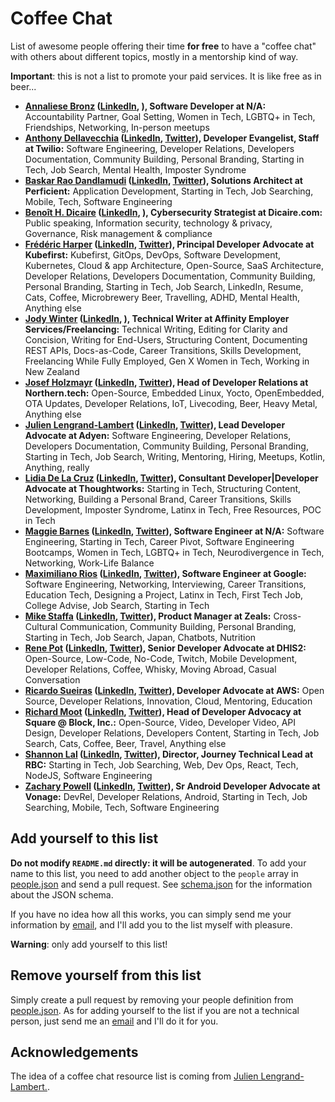 # Coffee Chat

List of awesome people offering their time **for free** to have a "coffee chat" with others about different topics, mostly in a mentorship kind of way.

**Important**: this is not a list to promote your paid services. It is like free as in beer...

- **[Annaliese Bronz](https://calendly.com/annaliesebronz/zoom) ([LinkedIn](https://www.linkedin.com/in/annalieseb/), ), Software Developer at N/A:** Accountability Partner, Goal Setting, Women in Tech, LGBTQ+ in Tech, Friendships, Networking, In-person meetups
- **[Anthony Dellavecchia](https://calendly.com/anthonyjdella/chat) ([LinkedIn](https://www.linkedin.com/in/anthonydellavecchia), [Twitter](https://twitter.com/anthonyjdella)), Developer Evangelist, Staff at Twilio:** Software Engineering, Developer Relations, Developers Documentation, Community Building, Personal Branding, Starting in Tech, Job Search, Mental Health, Imposter Syndrome
- **[Baskar Rao Dandlamudi](https://calendly.com/baskarmib/30min) ([LinkedIn](https://www.linkedin.com/in/baskarrao-dandlamudi/), [Twitter](https://twitter.com/baskarmib)), Solutions Architect at Perficient:** Application Development, Starting in Tech, Job Searching, Mobile, Tech, Software Engineering
- **[Benoît H. Dicaire](https://calendly.com/bhdicaire/20m) ([LinkedIn](https://www.linkedin.com/in/bhdicaire), ), Cybersecurity Strategist at Dicaire.com:** Public speaking, Information security, technology & privacy, Governance, Risk management & compliance
- **[Frédéric Harper](https://calendly.com/fharper/coffee) ([LinkedIn](https://www.linkedin.com/in/fredericharper), [Twitter](https://twitter.com/fharper)), Principal Developer Advocate at Kubefirst:** Kubefirst, GitOps, DevOps, Software Development, Kubernetes, Cloud & app Architecture, Open-Source, SaaS Architecture, Developer Relations, Developers Documentation, Community Building, Personal Branding, Starting in Tech, Job Search, LinkedIn, Resume, Cats, Coffee, Microbrewery Beer, Travelling, ADHD, Mental Health, Anything else
- **[Jody Winter](mailto:jodywinter@xtra.co.nz) ([LinkedIn](https://www.linkedin.com/in/jody-winter/), ), Technical Writer at Affinity Employer Services/Freelancing:** Technical Writing, Editing for Clarity and Concision, Writing for End-Users, Structuring Content, Documenting REST APIs, Docs-as-Code, Career Transitions, Skills Development, Freelancing While Fully Employed, Gen X Women in Tech, Working in New Zealand
- **[Josef Holzmayr](https://calendly.com/theyoctojester/mender-office-hour) ([LinkedIn](https://www.linkedin.com/in/josef-holzmayr), [Twitter](https://twitter.com/theyoctojester)), Head of Developer Relations at Northern.tech:** Open-Source, Embedded Linux, Yocto, OpenEmbedded, OTA Updates, Developer Relations, IoT, Livecoding, Beer, Heavy Metal, Anything else
- **[Julien Lengrand-Lambert](https://calendly.com/jlengrand) ([LinkedIn](https://www.linkedin.com/in/julienlengrand/), [Twitter](https://twitter.com/jlengrand)), Lead Developer Advocate at Adyen:** Software Engineering, Developer Relations, Developers Documentation, Community Building, Personal Branding, Starting in Tech, Job Search, Writing, Mentoring, Hiring, Meetups, Kotlin, Anything, really
- **[Lidia De La Cruz](mailto:contact@poderosacoding.com) ([LinkedIn](https://www.linkedin.com/in/lidia-de-la-cruz/), [Twitter](https://twitter.com/poderosacoding)), Consultant Developer|Developer Advocate at Thoughtworks:** Starting in Tech, Structuring Content, Networking, Building a Personal Brand, Career Transitions, Skills Development, Imposter Syndrome, Latinx in Tech, Free Resources, POC in Tech
- **[Maggie Barnes](https://calendly.com/mbarnestech/coffee_chat) ([LinkedIn](https://www.linkedin.com/in/mbarnestech/), [Twitter](https://twitter.com/mbarnestech)), Software Engineer at N/A:** Software Engineering, Starting in Tech, Career Pivot, Software Engineering Bootcamps, Women in Tech, LGBTQ+ in Tech, Neurodivergence in Tech, Networking, Work-Life Balance
- **[Maximiliano Rios](https://twitter.com/messages/compose?recipient_id=1191530928591560704) ([LinkedIn](https://www.linkedin.com/in/maximiliano-merced/), [Twitter](https://twitter.com/_maxrios)), Software Engineer at Google:** Software Engineering, Networking, Interviewing, Career Transitions, Education Tech, Designing a Project, Latinx in Tech, First Tech Job, College Advise, Job Search, Starting in Tech
- **[Mike Staffa](https://calendar.google.com/calendar/u/0/appointments/schedules/AcZssZ2ORDYuLhQBn4UgTLumBjC8UgC_lAIItfA3upgMX6TR-NlL-JkwZNz7z8aHy2n05ilPfycvPqkT) ([LinkedIn](https://www.linkedin.com/in/mikestaffa/), [Twitter](https://twitter.com/mtstaffa)), Product Manager at Zeals:** Cross-Cultural Communication, Community Building, Personal Branding, Starting in Tech, Job Search, Japan, Chatbots, Nutrition
- **[Rene Pot](https://calendar.google.com/calendar/appointments/schedules/AcZssZ2j2HSqAeHfTXLKLdq5VyE-3lCrbIBLtL7DWAk6VrAkJfC5GVFEFI8cHAhUeIkbqFe1l3hmhm6A) ([LinkedIn](https://www.linkedin.com/in/wraldpyk/), [Twitter](https://twitter.com/wraldpyk)), Senior Developer Advocate at DHIS2:** Open-Source, Low-Code, No-Code, Twitch, Mobile Development, Developer Relations, Coffee, Whisky, Moving Abroad, Casual Conversation
- **[Ricardo Sueiras](https://calendly.com/ricardo-sueiras/you-are-amazing) ([LinkedIn](https://www.linkedin.com/in/ricardosueiras), [Twitter](https://twitter.com/094459)), Developer Advocate at AWS:** Open Source, Developer Relations, Innovation, Cloud, Mentoring, Education
- **[Richard Moot](https://calendar.google.com/calendar/appointments/schedules/AcZssZ3GTtVFlHeYvKVgbxeje5kvnNWdfz8NgP8veCST2A698ybgznKYLNUxZJHCVVAQS1mmqlhmS73n) ([LinkedIn](https://www.linkedin.com/in/richardmoot), [Twitter](https://twitter.com/wootmoot)), Head of Developer Advocacy at Square @ Block, Inc.:** Open-Source, Video, Developer Video, API Design, Developer Relations, Developers Content, Starting in Tech, Job Search, Cats, Coffee, Beer, Travel, Anything else
- **[Shannon Lal](https://calendly.com/shannonlal/30min) ([LinkedIn](https://www.linkedin.com/in/shannonlal), [Twitter](https://twitter.com/shannondlal)), Director, Journey Technical Lead at RBC:** Starting in Tech, Job Searching, Web, Dev Ops, React, Tech, NodeJS, Software Engineering
- **[Zachary Powell](https://calendar.app.google/kf8WKmRbxbkkxhbR6) ([LinkedIn](https://www.linkedin.com/in/zachary-mg-powell), [Twitter](https://twitter.com/devwithzachary)), Sr Android Developer Advocate at Vonage:** DevRel, Developer Relations, Android, Starting in Tech, Job Searching, Mobile, Tech, Software Engineering

## Add yourself to this list

**Do not modify `README.md` directly: it will be autogenerated**. To add your name to this list, you need to add another object to the `people` array in [people.json](https://github.com/fharper/coffeechat/blob/main/people.json) and send a pull request. See [schema.json](schema.json) for the information about the JSON schema.

If you have no idea how all this works, you can simply send me your information by [email](mailto:hi@fred.dev), and I'll add you to the list myself with pleasure.

**Warning**: only add yourself to this list!

## Remove yourself from this list

Simply create a pull request by removing your people definition from [people.json](https://github.com/fharper/coffeechat/blob/main/people.json). As for adding yourself to the list if you are not a technical person, just send me an [email](mailto:hi@fred.dev) and I'll do it for you.

## Acknowledgements

The idea of a coffee chat resource list is coming from [Julien Lengrand-Lambert.](https://www.linkedin.com/in/julienlengrand/).
